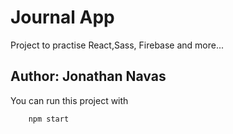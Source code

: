 # Journal App

Project to practise React,Sass, Firebase and more...
## Author: Jonathan Navas

You can run this project with 
```
    npm start
```